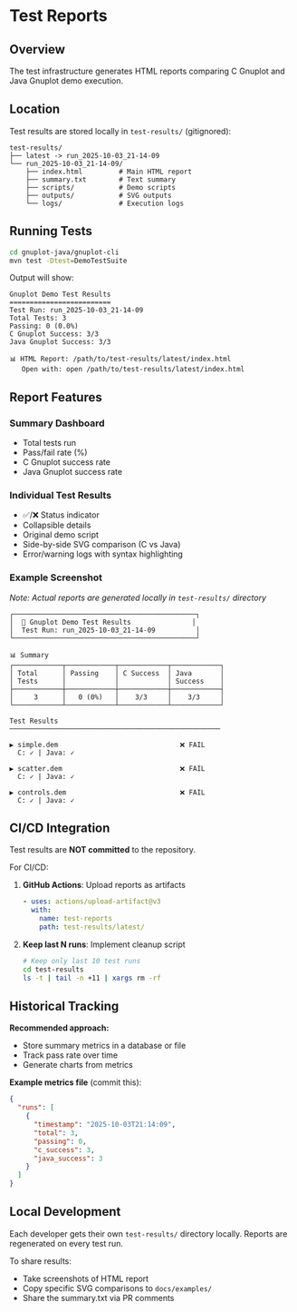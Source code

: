 # Test Reports

## Overview

The test infrastructure generates HTML reports comparing C Gnuplot and Java Gnuplot demo execution.

## Location

Test results are stored locally in `test-results/` (gitignored):

```
test-results/
├── latest -> run_2025-10-03_21-14-09
└── run_2025-10-03_21-14-09/
    ├── index.html         # Main HTML report
    ├── summary.txt        # Text summary
    ├── scripts/           # Demo scripts
    ├── outputs/           # SVG outputs
    └── logs/              # Execution logs
```

## Running Tests

```bash
cd gnuplot-java/gnuplot-cli
mvn test -Dtest=DemoTestSuite
```

Output will show:
```
Gnuplot Demo Test Results
=========================
Test Run: run_2025-10-03_21-14-09
Total Tests: 3
Passing: 0 (0.0%)
C Gnuplot Success: 3/3
Java Gnuplot Success: 3/3

📊 HTML Report: /path/to/test-results/latest/index.html
   Open with: open /path/to/test-results/latest/index.html
```

## Report Features

### Summary Dashboard
- Total tests run
- Pass/fail rate (%)
- C Gnuplot success rate
- Java Gnuplot success rate

### Individual Test Results
- ✅/❌ Status indicator
- Collapsible details
- Original demo script
- Side-by-side SVG comparison (C vs Java)
- Error/warning logs with syntax highlighting

### Example Screenshot

*Note: Actual reports are generated locally in `test-results/` directory*

```
┌─────────────────────────────────────────────┐
│  🧪 Gnuplot Demo Test Results               │
│  Test Run: run_2025-10-03_21-14-09          │
└─────────────────────────────────────────────┘

📊 Summary
┌────────────┬────────────┬────────────┬────────────┐
│ Total      │ Passing    │ C Success  │ Java       │
│ Tests      │            │            │ Success    │
├────────────┼────────────┼────────────┼────────────┤
│     3      │   0 (0%)   │    3/3     │    3/3     │
└────────────┴────────────┴────────────┴────────────┘

Test Results
────────────────────────────────────────────────────

▶ simple.dem                              ❌ FAIL
  C: ✓ | Java: ✓

▶ scatter.dem                             ❌ FAIL
  C: ✓ | Java: ✓

▶ controls.dem                            ❌ FAIL
  C: ✓ | Java: ✓
```

## CI/CD Integration

Test results are **NOT committed** to the repository.

For CI/CD:
1. **GitHub Actions**: Upload reports as artifacts
   ```yaml
   - uses: actions/upload-artifact@v3
     with:
       name: test-reports
       path: test-results/latest/
   ```

2. **Keep last N runs**: Implement cleanup script
   ```bash
   # Keep only last 10 test runs
   cd test-results
   ls -t | tail -n +11 | xargs rm -rf
   ```

## Historical Tracking

**Recommended approach:**
- Store summary metrics in a database or file
- Track pass rate over time
- Generate charts from metrics

**Example metrics file** (commit this):
```json
{
  "runs": [
    {
      "timestamp": "2025-10-03T21:14:09",
      "total": 3,
      "passing": 0,
      "c_success": 3,
      "java_success": 3
    }
  ]
}
```

## Local Development

Each developer gets their own `test-results/` directory locally.
Reports are regenerated on every test run.

To share results:
- Take screenshots of HTML report
- Copy specific SVG comparisons to `docs/examples/`
- Share the summary.txt via PR comments
